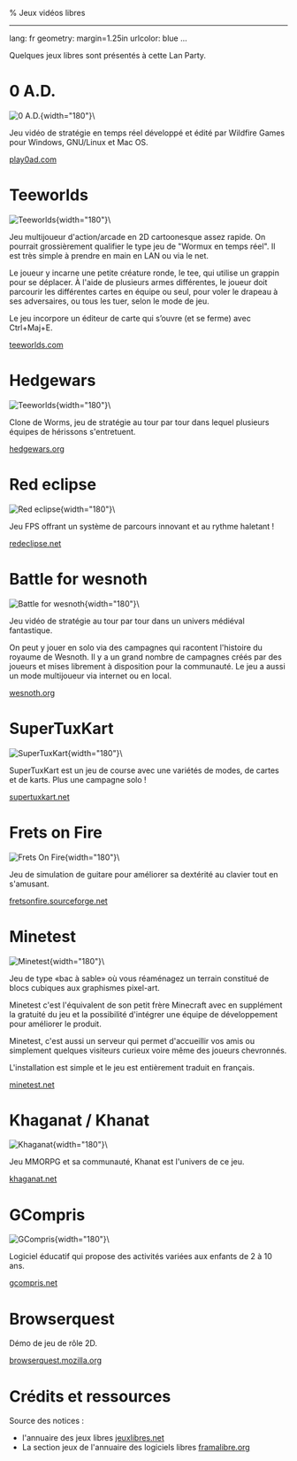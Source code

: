 % Jeux vidéos libres

---
lang: fr
geometry: margin=1.25in
urlcolor: blue
...

Quelques jeux libres sont présentés à cette Lan Party.

# 0 A.D.

![0 A.D.](./snapshot/0_ad.jpg){width="180"}\

Jeu vidéo de stratégie en temps réel développé et édité par Wildfire Games pour Windows, GNU/Linux et Mac OS.

[play0ad.com](https://play0ad.com/)

# Teeworlds

![Teeworlds](./snapshot/teeworlds_jungle.jpg){width="180"}\

Jeu multijoueur d'action/arcade en 2D cartoonesque assez rapide. On pourrait grossièrement qualifier le type  jeu de "Wormux en temps réel". Il est très simple à prendre en main en LAN ou via le net.

Le joueur y incarne une petite créature ronde, le tee, qui utilise un grappin pour se déplacer. À l'aide de plusieurs armes différentes, le joueur doit parcourir les différentes cartes en équipe ou seul, pour voler le drapeau à ses adversaires, ou tous les tuer, selon le mode de jeu.

Le jeu incorpore un éditeur de carte qui s’ouvre (et se ferme) avec Ctrl+Maj+E.

[teeworlds.com](https://teeworlds.com/)

# Hedgewars

![Teeworlds](./snapshot/hedgewars.png){width="180"}\

Clone de Worms, jeu de stratégie au tour par tour dans lequel plusieurs équipes de hérissons s'entretuent.

[hedgewars.org](http://www.hedgewars.org/)

# Red eclipse

![Red eclipse](./snapshot/redeclipse.jpg){width="180"}\

Jeu FPS offrant un système de parcours innovant et au rythme haletant !

[redeclipse.net](https://redeclipse.net/)

# Battle for wesnoth

![Battle for wesnoth](./snapshot/battleforwesnoth.jpg){width="180"}\

Jeu vidéo de stratégie au tour par tour dans un univers médiéval fantastique.

On peut y jouer en solo via des campagnes qui racontent l'histoire du royaume de Wesnoth. Il y a un grand nombre de campagnes créés par des joueurs et mises librement à disposition pour la communauté.
Le jeu a aussi un mode multijoueur via internet ou en local.

[wesnoth.org](https://www.wesnoth.org/)

# SuperTuxKart

![SuperTuxKart](./snapshot/supertuxkart.jpg){width="180"}\

SuperTuxKart est un jeu de course avec une variétés de modes, de cartes et de karts. Plus une campagne solo !

[supertuxkart.net](https://supertuxkart.net/)

# Frets on Fire

![Frets On Fire](./snapshot/fretsonfire.png){width="180"}\

Jeu de simulation de guitare pour améliorer sa dextérité au clavier tout en s'amusant.

[fretsonfire.sourceforge.net](http://fretsonfire.sourceforge.net/)

# Minetest

![Minetest](./snapshot/minetest.jpg){width="180"}\

Jeu de type «bac à sable» où vous réaménagez un terrain constitué de blocs cubiques aux graphismes pixel-art.

Minetest c'est l'équivalent de son petit frère Minecraft avec en supplément la gratuité du jeu et la possibilité d'intégrer une équipe de développement pour améliorer le produit.

Minetest, c'est aussi un serveur qui permet d'accueillir vos amis ou simplement quelques visiteurs curieux voire même des joueurs chevronnés.

L'installation est simple et le jeu est entièrement traduit en français.

[minetest.net](https://www.minetest.net/)

# Khaganat / Khanat

![Khaganat](./snapshot/khaganat.jpg){width="180"}\

Jeu MMORPG et sa communauté, Khanat est l'univers de ce jeu.

[khaganat.net](https://khaganat.net/)

# GCompris

![GCompris](./snapshot/gcompris_algorithm.png){width="180"}\

Logiciel éducatif qui propose des activités variées aux enfants de 2 à 10 ans.

[gcompris.net](http://gcompris.net/)

# Browserquest

Démo de jeu de rôle 2D.

[browserquest.mozilla.org](http://browserquest.mozilla.org/)

# Crédits et ressources

Source des notices :

* l'annuaire des jeux libres [jeuxlibres.net](http://jeuxlibres.net/)
* La section jeux de l'annuaire des logiciels libres [framalibre.org](https://framalibre.org/annuaires/jeux)

[^framalibre]: Source: [framalibre.org](https://framalibre.org/annuaires/jeux)
[^jeuxlibres]: Source: [jeuxlibres.net](http://jeuxlibres.net/)
